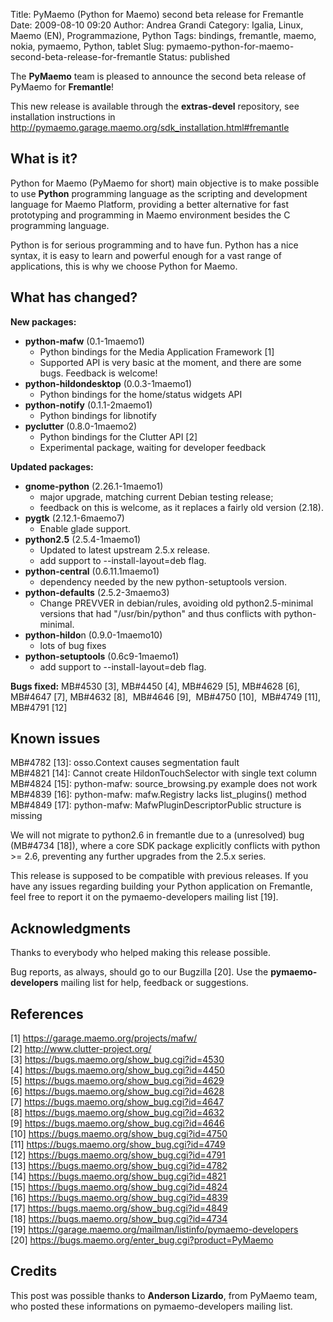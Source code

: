 Title: PyMaemo (Python for Maemo) second beta release for Fremantle
Date: 2009-08-10 09:20
Author: Andrea Grandi
Category: Igalia, Linux, Maemo (EN), Programmazione, Python
Tags: bindings, fremantle, maemo, nokia, pymaemo, Python, tablet
Slug: pymaemo-python-for-maemo-second-beta-release-for-fremantle
Status: published

The **PyMaemo** team is pleased to announce the second beta release of
PyMaemo for **Fremantle**!

This new release is available through the **extras-devel** repository,
see installation instructions in  
<http://pymaemo.garage.maemo.org/sdk_installation.html#fremantle>

What is it?
-----------

Python for Maemo (PyMaemo for short) main objective is to make possible
to use **Python** programming language as the scripting and development
language for Maemo Platform, providing a better alternative for fast
prototyping and programming in Maemo environment besides the C
programming language.

Python is for serious programming and to have fun. Python has a nice
syntax, it is easy to learn and powerful enough for a vast range of
applications, this is why we choose Python for Maemo.

What has changed?
-----------------

**New packages:**

-   **python-mafw** (0.1-1maemo1)
    -   Python bindings for the Media Application Framework \[1\]
    -   Supported API is very basic at the moment, and there are some
        bugs. Feedback is welcome!
-   **python-hildondesktop** (0.0.3-1maemo1)
    -   Python bindings for the home/status widgets API
-   **python-notify** (0.1.1-2maemo1)
    -   Python bindings for libnotify
-   **pyclutter** (0.8.0-1maemo2)
    -   Python bindings for the Clutter API \[2\]
    -   Experimental package, waiting for developer feedback

**Updated packages:**

-   **gnome-python** (2.26.1-1maemo1)
    -   major upgrade, matching current Debian testing release;
    -   feedback on this is welcome, as it replaces a fairly old version
        (2.18).
-   **pygtk** (2.12.1-6maemo7)
    -   Enable glade support.
-   **python2.5** (2.5.4-1maemo1)
    -   Updated to latest upstream 2.5.x release.
    -   add support to --install-layout=deb flag.
-   **python-central** (0.6.11.1maemo1)
    -   dependency needed by the new python-setuptools version.
-   **python-defaults** (2.5.2-3maemo3)
    -   Change PREVVER in debian/rules, avoiding old python2.5-minimal
        versions that had "/usr/bin/python" and thus conflicts with
        python-minimal.
-   **python-hildo**n (0.9.0-1maemo10)
    -   lots of bug fixes
-   **python-setuptools** (0.6c9-1maemo1)
    -   add support to --install-layout=deb flag.

**Bugs fixed:** MB\#4530 \[3\], MB\#4450 \[4\], MB\#4629 \[5\], MB\#4628
\[6\],  
MB\#4647 \[7\], MB\#4632 \[8\],  MB\#4646 \[9\],  MB\#4750 \[10\],
 MB\#4749 \[11\],  
MB\#4791 \[12\]

Known issues
------------

MB\#4782 \[13\]: osso.Context causes segmentation fault  
MB\#4821 \[14\]: Cannot create HildonTouchSelector with single text
column  
MB\#4824 \[15\]: python-mafw: source\_browsing.py example does not work  
MB\#4839 \[16\]: python-mafw: mafw.Registry lacks list\_plugins()
method  
MB\#4849 \[17\]: python-mafw: MafwPluginDescriptorPublic structure is
missing

We will not migrate to python2.6 in fremantle due to a (unresolved) bug
(MB\#4734 \[18\]), where a core SDK package explicitly conflicts with
python &gt;= 2.6, preventing any further upgrades from the 2.5.x series.

This release is supposed to be compatible with previous releases. If you
have any issues regarding building your Python application on Fremantle,
feel free to report it on the pymaemo-developers mailing list \[19\].

Acknowledgments
---------------

Thanks to everybody who helped making this release possible.

Bug reports, as always, should go to our Bugzilla \[20\]. Use the
**pymaemo-developers** mailing list for help, feedback or suggestions.

References
----------

\[1\] <https://garage.maemo.org/projects/mafw/>  
\[2\] <http://www.clutter-project.org/>  
\[3\] <https://bugs.maemo.org/show_bug.cgi?id=4530>  
\[4\] <https://bugs.maemo.org/show_bug.cgi?id=4450>  
\[5\] <https://bugs.maemo.org/show_bug.cgi?id=4629>  
\[6\] <https://bugs.maemo.org/show_bug.cgi?id=4628>  
\[7\] <https://bugs.maemo.org/show_bug.cgi?id=4647>  
\[8\] <https://bugs.maemo.org/show_bug.cgi?id=4632>  
\[9\] <https://bugs.maemo.org/show_bug.cgi?id=4646>  
\[10\] <https://bugs.maemo.org/show_bug.cgi?id=4750>  
\[11\] <https://bugs.maemo.org/show_bug.cgi?id=4749>  
\[12\] <https://bugs.maemo.org/show_bug.cgi?id=4791>  
\[13\] <https://bugs.maemo.org/show_bug.cgi?id=4782>  
\[14\] <https://bugs.maemo.org/show_bug.cgi?id=4821>  
\[15\] <https://bugs.maemo.org/show_bug.cgi?id=4824>  
\[16\] <https://bugs.maemo.org/show_bug.cgi?id=4839>  
\[17\] <https://bugs.maemo.org/show_bug.cgi?id=4849>  
\[18\] <https://bugs.maemo.org/show_bug.cgi?id=4734>  
\[19\] <https://garage.maemo.org/mailman/listinfo/pymaemo-developers>  
\[20\] <https://bugs.maemo.org/enter_bug.cgi?product=PyMaemo>

Credits
-------

This post was possible thanks to **Anderson Lizardo**, from PyMaemo
team, who posted these informations on pymaemo-developers mailing list.

